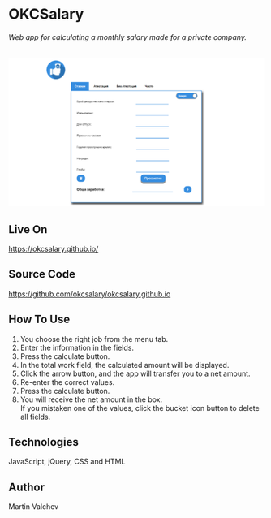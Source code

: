 # OKCSalary

###### Web app for calculating a monthly salary made for a private company.

![](image/screenshot/okcsalary-github-io-2018-12-02-23_41_47.png)

## Live On

https://okcsalary.github.io/

## Source Code

https://github.com/okcsalary/okcsalary.github.io

## How To Use
1. You choose the right job from the menu tab.
2. Enter the information in the fields.
3. Press the calculate button.
4. In the total work field, the calculated amount will be displayed.
5. Click the arrow button, and the app will transfer you to a net amount.
6. Re-enter the correct values.
7. Press the calculate button.
8. You will receive the net amount in the box.  
If you mistaken one of the values, click the bucket icon button to delete all fields.

## Technologies

JavaScript, jQuery, CSS and HTML

## Author
Martin Valchev  


